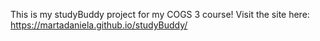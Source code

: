 This is my studyBuddy project for my COGS 3 course!
Visit the site here: https://martadaniela.github.io/studyBuddy/
